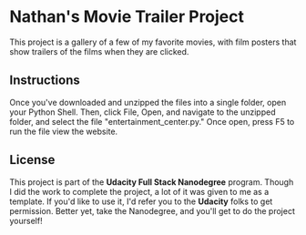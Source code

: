# Nathan's Movie Trailer Project

This project is a gallery of a few of my favorite movies, with film 
posters that show trailers of the films when they are clicked.

## Instructions

Once you've downloaded and unzipped the files into a single folder,
open your Python Shell. Then, click File, Open, and navigate to the
unzipped folder, and select the file "entertainment_center.py." Once
open, press F5 to run the file view the website.

## License

This project is part of the **Udacity Full Stack Nanodegree** program. Though
I did the work to complete the project, a lot of it was given to me as 
a template. If you'd like to use it, I'd refer you to the **Udacity** folks
to get permission. Better yet, take the Nanodegree, and you'll get to 
do the project yourself!
